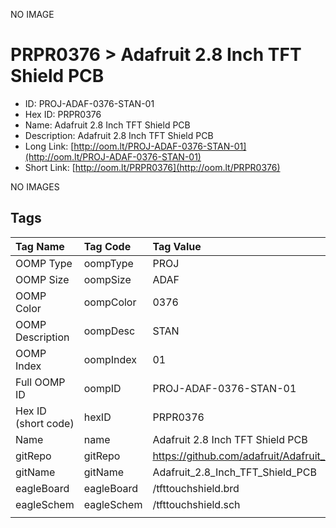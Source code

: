 


  
NO IMAGE  
# PRPR0376 > Adafruit 2.8 Inch TFT Shield PCB

- ID: PROJ-ADAF-0376-STAN-01
- Hex ID: PRPR0376
- Name: Adafruit 2.8 Inch TFT Shield PCB
- Description: Adafruit 2.8 Inch TFT Shield PCB
- Long Link: [http://oom.lt/PROJ-ADAF-0376-STAN-01](http://oom.lt/PROJ-ADAF-0376-STAN-01)
- Short Link: [http://oom.lt/PRPR0376](http://oom.lt/PRPR0376)
  
NO IMAGES  
## Tags
  

|Tag Name|Tag Code|Tag Value|
| :--- | :--- | :--- |
|OOMP Type|oompType|PROJ|
|OOMP Size|oompSize|ADAF|
|OOMP Color|oompColor|0376|
|OOMP Description|oompDesc|STAN|
|OOMP Index|oompIndex|01|
|Full OOMP ID|oompID|PROJ-ADAF-0376-STAN-01|
|Hex ID (short code)|hexID|PRPR0376|
|Name|name|Adafruit 2.8 Inch TFT Shield PCB|
|gitRepo|gitRepo|https://github.com/adafruit/Adafruit_2.8_Inch_TFT_Shield_PCB|
|gitName|gitName|Adafruit_2.8_Inch_TFT_Shield_PCB|
|eagleBoard|eagleBoard|/tfttouchshield.brd|
|eagleSchem|eagleSchem|/tfttouchshield.sch|
||||
